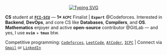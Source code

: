 <p align="center"><a href="https://git.io/typing-svg"><img src="https://readme-typing-svg.demolab.com?font=Play&pause=1000&color=33FF33&center=true&vCenter=true&width=420&height=18&lines=Hi,+I'm+Ahmed+Faraj_;Obsessed+with+CP+%26+Mathematics_;Feel+free+to+explore+my+repos_;ahmed@faraj:~$+grep+%22i%3C3bash%22+readme.md_" alt="Typing SVG" /></a></p>

**CS** student at [**`FCI-SCU`**](https://suez.edu.eg/ar/) — **1× `ACPC`** Finalist | **`Expert`** @Codeforces. Interested in **Backend**, **DevOps**, and core CS like **Databases**, **Compilers**, and **OS**. **Mathematics** enjoyer and active **open-source** contributor @GitLab — and yes, I use **`nvim`** + **`tmux`** btw.

Competitive programming: [`Codeforces`](https://codeforces.com/profile/Ahmed_Faraj), [`LeetCode`](https://leetcode.com/u/Ahmed_Faraj/), [`AtCoder`](https://atcoder.jp/users/Ahmed_Faraj), [`ICPC`](https://icpc.global/ICPCID/XRR2FB1ZXTL5) | Connect via [`Gmail`](mailto:ahmedfrag4040@gmail.com) or [`LinkedIn`](https://www.linkedin.com/in/ahmed-faraj-cs/)

